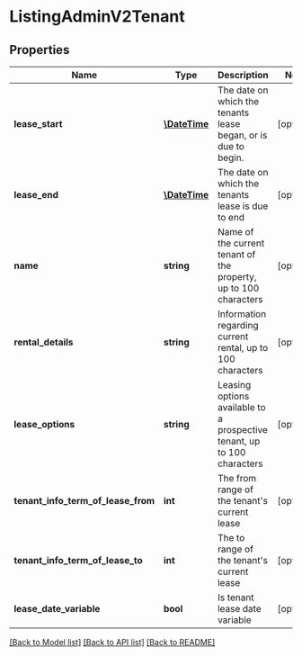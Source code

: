 # ListingAdminV2Tenant

## Properties
Name | Type | Description | Notes
------------ | ------------- | ------------- | -------------
**lease_start** | [**\DateTime**](\DateTime.md) | The date on which the tenants lease began, or is due to begin. | [optional] 
**lease_end** | [**\DateTime**](\DateTime.md) | The date on which the tenants lease is due to end | [optional] 
**name** | **string** | Name of the current tenant of the property, up to 100 characters | [optional] 
**rental_details** | **string** | Information regarding current rental, up to 100 characters | [optional] 
**lease_options** | **string** | Leasing options available to a prospective tenant, up to 100 characters | [optional] 
**tenant_info_term_of_lease_from** | **int** | The from range of the tenant&#x27;s current lease | [optional] 
**tenant_info_term_of_lease_to** | **int** | The to range of the tenant&#x27;s current lease | [optional] 
**lease_date_variable** | **bool** | Is tenant lease date variable | [optional] 

[[Back to Model list]](../../README.md#documentation-for-models) [[Back to API list]](../../README.md#documentation-for-api-endpoints) [[Back to README]](../../README.md)

